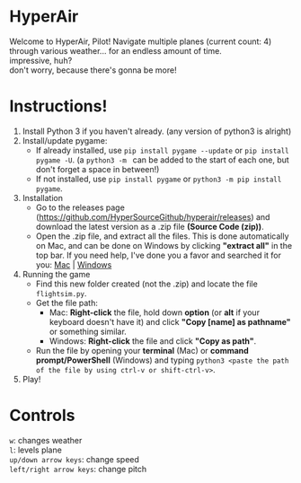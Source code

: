 # HyperAir
Welcome to HyperAir, Pilot! Navigate multiple planes (current count: 4) through various weather... for an endless amount of time. <br />
impressive, huh? <br />
don't worry, because there's gonna be more!

# Instructions!
1. Install Python 3 if you haven't already. (any version of python3 is alright)
2. Install/update pygame:
    - If already installed, use `pip install pygame --update` or `pip install pygame -U`. (a `python3 -m ` can be added to the start of each one, but don't forget a space in between!)<br />
    - If not installed, use `pip install pygame` or `python3 -m pip install pygame`. <br />
3. Installation
    - Go to the releases page (https://github.com/HyperSourceGithub/hyperair/releases) and download the latest version as a .zip file **(Source Code (zip))**. <br />
    - Open the .zip file, and extract all the files. This is done automatically on Mac, and can be done on Windows by clicking **"extract all"** in the top bar. If you need help, I've done you a favor and searched it for you: [Mac](https://www.google.com/search?q=how+to+extract+files+from+a+zip+macos&oq=how+to+extract+files+from+a+zip+macos) | [Windows](https://www.google.com/search?q=how+to+extract+files+from+a+zip+windows) <br />
4. Running the game
    - Find this new folder created (not the .zip) and locate the file `flightsim.py`. <br />
    - Get the file path:
        - Mac: **Right-click** the file, hold down **option** (or **alt** if your keyboard doesn't have it) and click **"Copy \[name] as pathname"** or something similar. <br />
        - Windows: **Right-click** the file and click **"Copy as path"**.
    - Run the file by opening your **terminal** (Mac) or **command prompt/PowerShell** (Windows) and typing `python3 <paste the path of the file by using ctrl-v or shift-ctrl-v>`.
5. Play!


# Controls
`w`: changes weather <br />
`l`: levels plane <br />
`up/down arrow keys`: change speed <br />
`left/right arrow keys`: change pitch <br />
